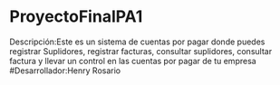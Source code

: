 # ProyectoFinalPA1
Descripción:Este es un sistema de cuentas por pagar donde puedes registrar Suplidores, registrar facturas, consultar suplidores, consultar factura y llevar un control en las cuentas por pagar de tu empresa
#Desarrollador:Henry Rosario
